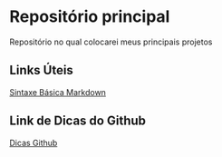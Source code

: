 # Repositório principal
Repositório no qual colocarei meus principais projetos

## Links Úteis
[Sintaxe Básica Markdown](https://www.markdownguide.org/basic-syntax/)
 
## Link de Dicas do Github
[Dicas Github](https://www.treinaweb.com.br/blog/comandos-do-git-que-voce-precisa-conhecer-parte-2-repositorios-remotos)
